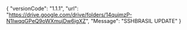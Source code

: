 {
 "versionCode": "1.1.1",
 "url": "https://drive.google.com/drive/folders/14qujmzP-N1IwqqGPeQ9oWXmujDw6igXZ",
 "Message": "SSHBRASIL UPDATE"
 }

